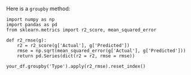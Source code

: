 Here is a `groupby` method:

    import numpy as np
    import pandas as pd
    from sklearn.metrics import r2_score, mean_squared_error

    def r2_rmse(g):
        r2 = r2_score(g['Actual'], g['Predicted'])
        rmse = np.sqrt(mean_squared_error(g['Actual'], g['Predicted']))
        return pd.Series(dict(r2 = r2, rmse = rmse))

    your_df.groupby('Type').apply(r2_rmse).reset_index()
    